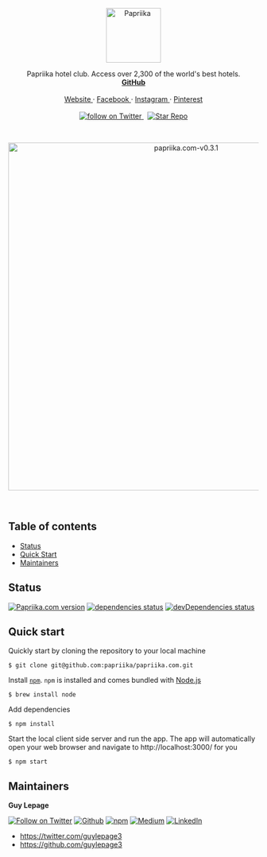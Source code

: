 <p align="center">
  <a href="https://papriika.com">
    <img src="https://user-images.githubusercontent.com/1711854/52179912-e49f9580-27ad-11e9-85fd-96ef9cbc9a4a.png" width=110 alt="Papriika">
  </a>
  <p align="center">
    Papriika hotel club. Access over 2,300 of the world's best hotels.
    <br/>
    <a href="https://github.com/papriika/papriika.com"><strong>GitHub</strong></a>
    <br/>
    <br/>
    <a href="http://papriika.com/" alt="Papriika">
      Website
    </a>
    &middot;
    <a href="https://www.facebook.com/papriikaco/" alt="Facebook Papriika">
      Facebook
    </a>
    &middot;
    <a href="https://www.instagram.com/papriikaco/" alt="Instagram Papriika">
      Instagram
    </a>
    &middot;
    <a href="https://www.pinterest.com/papriika/" alt="Pinterest Papriika">
      Pinterest
    </a>
    <br/>
    <br/>
   <a href="https://twitter.com/intent/follow?screen_name=PapriikaCo">
      <img src="https://img.shields.io/twitter/url/https/twitter.com/papriikaco.svg?style=social&label=Follow%20%40PapriikaCo&logo=twitter" alt="follow on Twitter">
    </a>
    &nbsp;
    <a href="https://github.com/papriika/papriika.com/stargazers">
      <img src="https://img.shields.io/github/stars/papriika/papriika.com.svg?style=social&label=Star&maxAge=2592000" alt="Star Repo">
    </a>
    <br/>
  </p>
</p>
<br/>
<p align="center">
  <img width="700" alt="papriika.com-v0.3.1" src="https://user-images.githubusercontent.com/1711854/52180021-04838900-27af-11e9-9ab7-648d8b2dfcd9.jpg">
</p>
<br/>


## Table of contents

- [Status](#status)
- [Quick Start](#quick-start)
- [Maintainers](#maintainers)

## Status
[![Papriika.com version](https://img.shields.io/badge/dynamic/json.svg?label=Papriika.com+version&url=https%3A%2F%2Fraw.githubusercontent.com%2Fpapriika%2Fpapriika.com%2Fmaster%2Fpackage.json&query=%24.version&colorA=%23212121&colorB=%2300BB00)](https://github.com/papriika/papriika.com)
[![dependencies status](https://img.shields.io/david/papriika/papriika.com.svg?label=dependencies&colorA=%23212121)](https://david-dm.org/papriika/papriika.com)
[![devDependencies status](https://img.shields.io/david/dev/papriika/papriika.com.svg?label=devDependencies&colorA=%23212121)](https://david-dm.org/papriika/papriika.com?type=dev)


## Quick start

Quickly start by cloning the repository to your local machine

```
$ git clone git@github.com:papriika/papriika.com.git
```

Install [`npm`](https://www.npmjs.com/get-npm). `npm` is installed and comes bundled with [Node.js](https://nodejs.org/en/download/package-manager/)

```
$ brew install node
```

Add dependencies

```
$ npm install
```

Start the local client side server and run the app. The app will automatically open your web browser and navigate to http://localhost:3000/ for you

```
$ npm start
```


## Maintainers

**Guy Lepage**

[![Follow on Twitter](https://img.shields.io/badge/Twitter-@guylepage3-blue.svg?colorA=212121&colorB=007BFF)](https://twitter.com/intent/follow?screen_name=guylepage3)
[![Github](https://img.shields.io/badge/GitHub-guylepage3-blue.svg?colorA=212121&colorB=007BFF)](https://github.com/guylepage3)
[![npm](https://img.shields.io/badge/npm-~guylepage3-red.svg?colorA=212121&colorB=FF0000)](https://www.npmjs.com/~guylepage3)
[![Medium](https://img.shields.io/badge/Medium-@guylepage3-green.svg?colorA=212121&colorB=00BB00)](https://medium.com/@guylepage3)
[![LinkedIn](https://img.shields.io/badge/LinkedIn-in/guylepage/-blue.svg?colorA=212121&colorB=007BFF)](https://www.linkedin.com/in/guylepage/)

- <https://twitter.com/guylepage3>
- <https://github.com/guylepage3>
